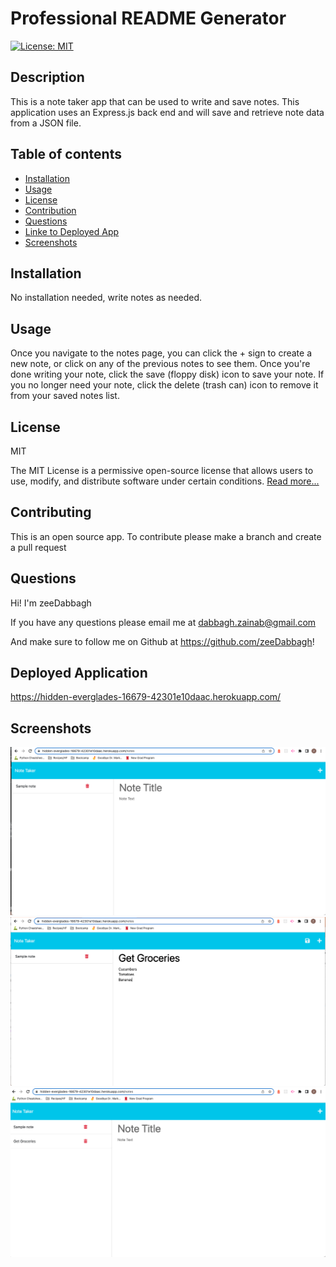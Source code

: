 
# Professional README Generator

[![License: MIT](https://img.shields.io/badge/License-MIT-yellow.svg)](https://opensource.org/licenses/MIT)

## Description

This is a note taker app that can be used to write and save notes. This application uses an Express.js back end and will save and retrieve note data from a JSON file.

## Table of contents

- [Installation](#installation)
- [Usage](#usage)
- [License](#license)
- [Contribution](#contributing)
- [Questions](#questionsquestions)
- [Linke to Deployed App](#deployed-application)
- [Screenshots](#screenshots)

## Installation

No installation needed, write notes as needed.

## Usage

Once you navigate to the notes page, you can click the + sign to create a new note, or click on any of the previous notes to see them. Once you're done writing your note, click the save (floppy disk) icon to save your note. If you no longer need your note, click the delete (trash can) icon to remove it from your saved notes list.

## License

MIT

The MIT License is a permissive open-source license that allows users to use, modify, and distribute software under certain conditions.
      [Read more...](https://opensource.org/licenses/MIT)


## Contributing

This is an open source app. To contribute please make a branch and create a pull request

## Questions

Hi! I'm zeeDabbagh

If you have any questions please email me at dabbagh.zainab@gmail.com

And make sure to follow me on Github at https://github.com/zeeDabbagh!

## Deployed Application 

https://hidden-everglades-16679-42301e10daac.herokuapp.com/

## Screenshots
![deployedSS](./assets/notetaker-ss.png)
![deployedSS](./assets/notetaker-ss2.png)
![deployedSS](./assets/notetaker-ss3.png)
